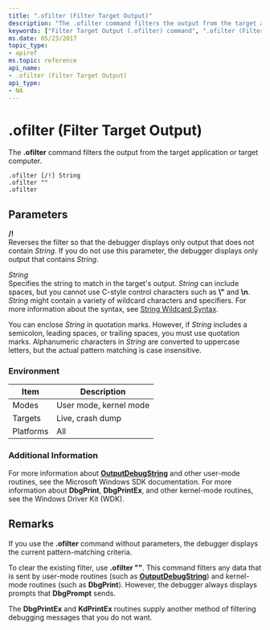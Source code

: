 ```yaml
---
title: ".ofilter (Filter Target Output)"
description: "The .ofilter command filters the output from the target application or target computer."
keywords: ["Filter Target Output (.ofilter) command", ".ofilter (Filter Target Output) Windows Debugging"]
ms.date: 05/23/2017
topic_type:
- apiref
ms.topic: reference
api_name:
- .ofilter (Filter Target Output)
api_type:
- NA
---
```


# .ofilter (Filter Target Output)


The **.ofilter** command filters the output from the target application or target computer.

```dbgcmd
.ofilter [/!] String 
.ofilter "" 
.ofilter 
```

## <span id="ddk_meta_filter_target_output_dbg"></span><span id="DDK_META_FILTER_TARGET_OUTPUT_DBG"></span>Parameters


<span id="_______________"></span> **/!**   
Reverses the filter so that the debugger displays only output that does not contain *String*. If you do not use this parameter, the debugger displays only output that contains *String*.

<span id="_______String______"></span><span id="_______string______"></span><span id="_______STRING______"></span> *String*   
Specifies the string to match in the target's output. *String* can include spaces, but you cannot use C-style control characters such as **\\"** and **\\n**. *String* might contain a variety of wildcard characters and specifiers. For more information about the syntax, see [String Wildcard Syntax](string-wildcard-syntax.md).

You can enclose *String* in quotation marks. However, if *String* includes a semicolon, leading spaces, or trailing spaces, you must use quotation marks. Alphanumeric characters in *String* are converted to uppercase letters, but the actual pattern matching is case insensitive.

### Environment

|  Item  | Description          |
|--------|----------------------|
|Modes   |User mode, kernel mode|
|Targets |Live, crash dump      |
|Platforms|All                  |

 

### Additional Information

For more information about [**OutputDebugString**](/windows/win32/api/debugapi/nf-debugapi-outputdebugstringw) and other user-mode routines, see the Microsoft Windows SDK documentation. For more information about **DbgPrint**, **DbgPrintEx**, and other kernel-mode routines, see the Windows Driver Kit (WDK).

## Remarks

If you use the **.ofilter** command without parameters, the debugger displays the current pattern-matching criteria.

To clear the existing filter, use **.ofilter ""**. This command filters any data that is sent by user-mode routines (such as [**OutputDebugString**](/windows/win32/api/debugapi/nf-debugapi-outputdebugstringw)) and kernel-mode routines (such as **DbgPrint**). However, the debugger always displays prompts that **DbgPrompt** sends.

The **DbgPrintEx** and **KdPrintEx** routines supply another method of filtering debugging messages that you do not want.

 


